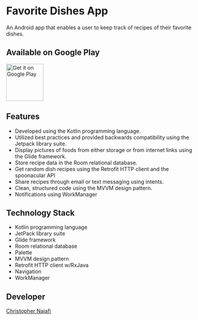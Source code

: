 # Favorite Dishes App

An Android app that enables a user to keep track of recipes of their favorite dishes.

## Available on Google Play

<a href="https://play.google.com/store/apps/details?id=" target="_blank">
<img src="https://play.google.com/intl/en_us/badges/images/generic/en-play-badge.png" alt="Get it on Google Play" height="100"/></a>

## Features

- Developed using the Kotlin programming language.
- Utilized best practices and provided backwards compatibility using the Jetpack library suite.
- Display pictures of foods from either storage or from internet links using the Glide framework.
- Store recipe data in the Room relational database.
- Get random dish recipes using the Retrofit HTTP client and the spoonacular API
- Share recipes through email or text messaging using intents.
- Clean, structured code using the MVVM design pattern.
- Notifications using WorkManager

## Technology Stack

- Kotlin programming language
- JetPack library suite
- Glide framework
- Room relational database
- Palette
- MVVM design pattern
- Retrofit HTTP client w/RxJava
- Navigation
- WorkManager

## Developer

[Christopher Najafi](https://www.chrisnajafi.com/)
